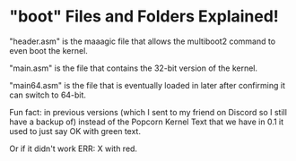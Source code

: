 # "boot" Files and Folders Explained!

"header.asm" is the maaagic file that allows the multiboot2 command to even boot the kernel.

"main.asm" is the file that contains the 32-bit version of the kernel.

"main64.asm" is the file that is eventually loaded in later after confirming it can switch to 64-bit.

Fun fact: in previous versions (which I sent to my friend on Discord
so I still have a backup of) instead of the Popcorn Kernel Text 
that we have in 0.1 it used to just say OK with green text.

Or if it didn't work ERR: X with red.
